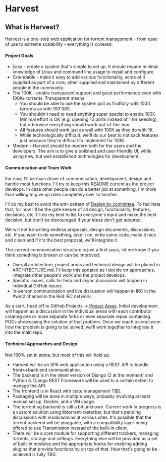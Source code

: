 # Harvest

## What is Harvest?

Harvest is a one-stop web application for torrent management - from ease of use to extreme scalability - everything is covered.

#### Project Goals

- Easy - create a system that's simple to set up. It should require minimal
  knowledge of Linux and command line usage to install and configure.
- Extendable - make it easy to add various functionality, some of it supplied
  as part of a core, other supplied and maintained by different people in the
  community.
- The 100K - enable transparent support and good performance even with 100K+
  torrents. Transparent means
  - You should be able to use the system just as fruitfully with 1000 torrents
    as with 100`000.
  - You shouldn't need to need anything super special to enable 100K. Minimal
    effort is OK (e.g. opening 10 ports instead of 1 for seeding), but
    otherwise everything should work out-of-the-box.
  - All features should work just as well with 100K as they do with 1K.
  - While technologically difficult, we'll do our best to not sack features
    just because they're difficult to implement for 100K.
- Modern - Harvest should be modern both for the users and the developers. The aim
  is to give a polished and user-friendly UI, while using new, but well
  established technologies for development.

#### Communcation and Team Work

For now, I'll be main driver of communication, development, design and handle
most functions. I'll try to keep this README current as the project develops.
In case other people can do a better job at something, I'm more than willing
to give up roles completely over to him/her.

I'll do my best to avoid the anti-pattern of [Design by committee](https://en.wikipedia.org/wiki/Design_by_committee).
To facilitate that, for now I'll be the gate keeper of all design,
functionality, features, decisions, etc. I'll do my best to list to everyone's
input and make the best decision, but don't be discouraged if your ideas
don't get adopted.

We will not be writing endless proposals, design documents, discussions, etc.
If you want to do something, take it on, write some code, make it nice and
clean and if it's the best proposal, we'll integrate it.

The current communication structure is just a first-pass, let me know if you
think something is broken or can be improved:
- Overall architecture, project areas and technical design will be placed in
  ARCHITECTURE.md. I'll keep this updated as I decide on approaches, integrate
  other people's work and the project develops.
- Specific issues, calls for help and async discussion will happen in
  individual GitHub issues.
- In-person communication and live discussion will happen in IRC in the #wm2
  channel in the Red IRC network.
  
As a start, head off to GitHub Projects ->
[Project Areas](https://github.com/harvest-project/harvest/projects/1).
Initial development will happen as a discussion in the individual areas with
each contributor creating one or more separate forks or even separate repos
containing POCs showcasing the solution of that problem. Once we reach a
conclusion how the problem is going to be solved, we'll work together to
integrate it into the main repo.

#### Technical Approaches and Design

Not 100% set in stone, but most of this will hold up. 

- Harvest will be an SPA web application using a REST API to handle front<->back
  end communication.
- The backend is in the latest version of Django (2 at the moment) and
  Python 3. Django REST Framework will be used to a certain extent to manage
  the API.
- The frontend is in React with state management TBD.
- Packaging will be done in multiple ways, probably involving at least manual
  set up, Docker, and a VM image.
- The torrenting backend is still a bit unknown. Current work in progress is
  a custom solution using libtorrent-rasterbar, but that's pending discussions
  with mods/admins at various sites. It's possible that the torrent backend
  will be pluggable, with a compatibility layer being offered to use
  Transmission instead of the built-in client.
- There will be a core module for supporting different trackers, managing
  torrents, storage and settings. Everything else will be provided as a set
  of built-in modules and the appropriate hooks for enabling adding plugins
  that provide functionality on top of that. How that's going to be achieved
  is fully TBD.
